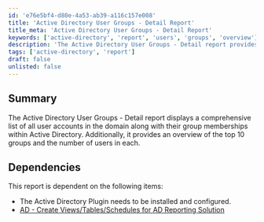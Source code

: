 ```yaml
---
id: 'e76e5bf4-d80e-4a53-ab39-a116c157e008'
title: 'Active Directory User Groups - Detail Report'
title_meta: 'Active Directory User Groups - Detail Report'
keywords: ['active-directory', 'report', 'users', 'groups', 'overview']
description: 'The Active Directory User Groups - Detail report provides a comprehensive list of all user accounts in the domain, detailing their group memberships within Active Directory. It also highlights the top 10 groups and the number of users in each, aiding in user management and group oversight.'
tags: ['active-directory', 'report']
draft: false
unlisted: false
---
```


## Summary

The Active Directory User Groups - Detail report displays a comprehensive list of all user accounts in the domain along with their group memberships within Active Directory. Additionally, it provides an overview of the top 10 groups and the number of users in each.

## Dependencies

This report is dependent on the following items:
- The Active Directory Plugin needs to be installed and configured.
- [AD - Create Views/Tables/Schedules for AD Reporting Solution](<../scripts/AD - Create ViewsTableSchedule for AD Reporting Solution.md>)
